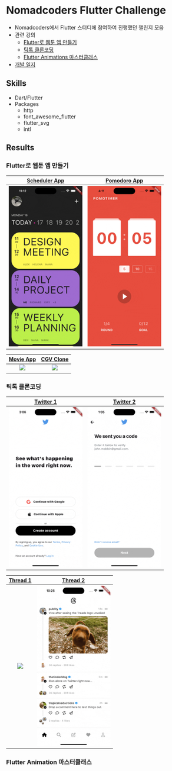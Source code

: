 # Nomadcoders Flutter Challenge

- Nomadcoders에서 Flutter 스터디에 참여하여 진행했던 챌린지 모음
- 관련 강의
  - [Flutter로 웹툰 앱 만들기](https://nomadcoders.co/flutter-for-beginners)
  - [틱톡 클론코딩](https://nomadcoders.co/tiktok-clone)
  - [Flutter Animations 마스터클래스](https://nomadcoders.co/flutter-animations-masterclass)
- [개발 일지](./documents/log.md)

## Skills

- Dart/Flutter
- Packages
  - http
  - font_awesome_flutter
  - flutter_svg
  - intl

## Results

### Flutter로 웹툰 앱 만들기

|         [Scheduler App](./lib/webtoon_app_challenge/scheduler_app/)         |         [Pomodoro App](./lib/webtoon_app_challenge/pomodoro_app/)          |
| :-------------------------------------------------------------------------: | :------------------------------------------------------------------------: |
| <img src="./documents/images/flutter-challenge-scheduler.gif" width="200"/> | <img src="./documents/images/flutter-challenge-pomodoro.gif" width="200"/> |

|           [Movie App](./lib/webtoon_app_challenge/movie_app/)           |             [CGV Clone](./lib/webtoon_app_challenge/movie_cgv/)              |
| :---------------------------------------------------------------------: | :--------------------------------------------------------------------------: |
| <img src="./documents/images/flutter-challenge-movie.gif" width="200"/> | <img src="./documents/images/flutter-challenge-graduation.gif" width="200"/> |

### 틱톡 클론코딩

|       [Twitter 1](./lib/tiktok_clone_challenge/twitter_onboarding/)       |        [Twitter 2](./lib/tiktok_clone_challenge/twitter_onboarding/)        |
| :-----------------------------------------------------------------------: | :-------------------------------------------------------------------------: |
| <img src="./documents/images/flutter-challenge-twitter.gif" width="200"/> | <img src="./documents/images/flutter-challenge-twitter-2.gif" width="200"/> |

|            [Thread 1](./lib/tiktok_clone_challenge/thread_app/)            |            [Thread 2](./lib/tiktok_clone_challenge/thread_app/)            |
| :------------------------------------------------------------------------: | :------------------------------------------------------------------------: |
| <img src="./documents/images/flutter-challenge-thread-1.gif" width="200"/> | <img src="./documents/images/flutter-challenge-thread-2.gif" width="200"/> |

### Flutter Animation 마스터클래스
